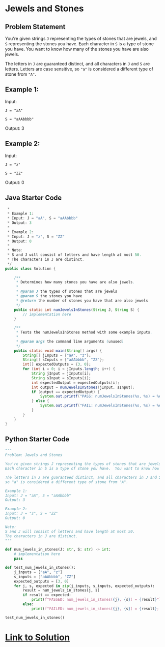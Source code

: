 # Jewels and Stones

## Problem Statement

You're given strings `J` representing the types of stones that are jewels, and `S` representing the stones you have. Each character in `S` is a type of stone you have. You want to know how many of the stones you have are also jewels.

The letters in `J` are guaranteed distinct, and all characters in `J` and `S` are letters. Letters are case sensitive, so `"a"` is considered a different type of stone from `"A"`.


## Example 1:

Input:

`J = "aA"`

`S = "aAAbbbb"`

Output:
3


## Example 2:

Input: 

`J = "z"`

`S = "ZZ"`

Output: 
0


## Java Starter Code

```java
 * 
 * Example 1:
 * Input: J = "aA", S = "aAAbbbb"
 * Output: 3
 * 
 * Example 2:
 * Input: J = "z", S = "ZZ"
 * Output: 0
 * 
 * Note:
 * S and J will consist of letters and have length at most 50.
 * The characters in J are distinct.
 */
public class Solution {
    
    /**
     * Determines how many stones you have are also jewels.
     * 
     * @param J the types of stones that are jewels
     * @param S the stones you have
     * @return the number of stones you have that are also jewels
     */
    public static int numJewelsInStones(String J, String S) {
        // implementation here
    }

    /**
     * Tests the numJewelsInStones method with some example inputs.
     * 
     * @param args the command line arguments (unused)
     */
    public static void main(String[] args) {
        String[] jInputs = {"aA", "z"};
        String[] sInputs = {"aAAbbbb", "ZZ"};
        int[] expectedOutputs = {3, 0};
        for (int i = 0; i < jInputs.length; i++) {
            String jInput = jInputs[i];
            String sInput = sInputs[i];
            int expectedOutput = expectedOutputs[i];
            int output = numJewelsInStones(jInput, sInput);
            if (output == expectedOutput) {
                System.out.printf("PASS: numJewelsInStones(%s, %s) = %d\n", jInput, sInput, output);
            } else {
                System.out.printf("FAIL: numJewelsInStones(%s, %s) = %d (expected %d)\n", jInput, sInput, output, expectedOutput);
            }
        }
    }
}
```

## Python Starter Code
```python
"""
Problem: Jewels and Stones

You're given strings J representing the types of stones that are jewels, and S representing the stones you have.  
Each character in S is a type of stone you have.  You want to know how many of the stones you have are also jewels.

The letters in J are guaranteed distinct, and all characters in J and S are letters. Letters are case sensitive, 
so "a" is considered a different type of stone from "A".

Example 1:
Input: J = "aA", S = "aAAbbbb"
Output: 3

Example 2:
Input: J = "z", S = "ZZ"
Output: 0

Note:
S and J will consist of letters and have length at most 50.
The characters in J are distinct.
"""

def num_jewels_in_stones(J: str, S: str) -> int:
    # implementation here
    pass

def test_num_jewels_in_stones():
    j_inputs = ["aA", "z"]
    s_inputs = ["aAAbbbb", "ZZ"]
    expected_outputs = [3, 0]
    for j, s, expected in zip(j_inputs, s_inputs, expected_outputs):
        result = num_jewels_in_stones(j, s)
        if result == expected:
            print(f"PASSED: num_jewels_in_stones({j}, {s}) = {result}")
        else:
            print(f"FAILED: num_jewels_in_stones({j}, {s}) = {result}; expected = {expected}")

test_num_jewels_in_stones()


```



# [Link to Solution](Solution.md)